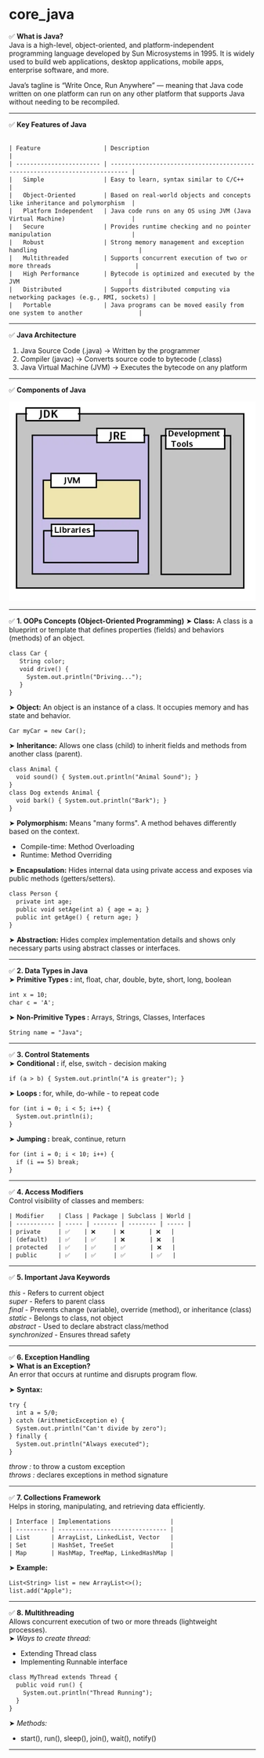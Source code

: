 # core_java

✅ **What is Java?** <br>
Java is a high-level, object-oriented, and platform-independent programming language developed by Sun Microsystems in 1995. It is widely used to build web applications, desktop applications, mobile apps, enterprise software, and more. <br>

Java’s tagline is “Write Once, Run Anywhere” — meaning that Java code written on one platform can run on any other platform that supports Java without needing to be recompiled.

<hr>

✅ **Key Features of Java**
```ssh

| Feature                  | Description                                                                 |
| ------------------------ | --------------------------------------------------------------------------- |
|   Simple                 | Easy to learn, syntax similar to C/C++                                      |
|   Object-Oriented        | Based on real-world objects and concepts like inheritance and polymorphism  |
|   Platform Independent   | Java code runs on any OS using JVM (Java Virtual Machine)                   |
|   Secure                 | Provides runtime checking and no pointer manipulation                       |
|   Robust                 | Strong memory management and exception handling                             |
|   Multithreaded          | Supports concurrent execution of two or more threads                        |
|   High Performance       | Bytecode is optimized and executed by the JVM                               |
|   Distributed            | Supports distributed computing via networking packages (e.g., RMI, sockets) |
|   Portable               | Java programs can be moved easily from one system to another                |

```

<hr>

✅ **Java Architecture** <br> 
 1. Java Source Code (.java) → Written by the programmer  <br>
 2. Compiler (javac) → Converts source code to bytecode (.class) <br>
 3. Java Virtual Machine (JVM) → Executes the bytecode on any platform <br>

<hr>

✅ **Components of Java** <br>

![Alt text](JDK-JRE-JVM.webp)


<hr>

✅ **1. OOPs Concepts (Object-Oriented Programming)**
➤ **Class:**
A class is a blueprint or template that defines properties (fields) and behaviors (methods) of an object.
```ssh
class Car {
   String color;
   void drive() {
     System.out.println("Driving...");
   }
}
```

➤ **Object:**
An object is an instance of a class. It occupies memory and has state and behavior.
```ssh
Car myCar = new Car();
```

➤ **Inheritance:**
Allows one class (child) to inherit fields and methods from another class (parent).
```ssh
class Animal {
  void sound() { System.out.println("Animal Sound"); }
}
class Dog extends Animal {
  void bark() { System.out.println("Bark"); }
}
```

➤ **Polymorphism:**
Means "many forms". A method behaves differently based on the context.
 - Compile-time: Method Overloading
 - Runtime: Method Overriding

➤ **Encapsulation:**
Hides internal data using private access and exposes via public methods (getters/setters).
```ssh
class Person {
  private int age;
  public void setAge(int a) { age = a; }
  public int getAge() { return age; }
}
```

➤ **Abstraction:**
Hides complex implementation details and shows only necessary parts using abstract classes or interfaces.

<hr>

✅ **2. Data Types in Java** <br>
➤ **Primitive Types :**
int, float, char, double, byte, short, long, boolean
```ssh
int x = 10;
char c = 'A';
```

➤ **Non-Primitive Types :**
Arrays, Strings, Classes, Interfaces
```ssh
String name = "Java";
```

<hr>

✅ **3. Control Statements**  <br>
➤ **Conditional :**  if, else, switch - decision making
```ssh
if (a > b) { System.out.println("A is greater"); }
```

➤ **Loops :**  for, while, do-while - to repeat code
```ssh
for (int i = 0; i < 5; i++) {
  System.out.println(i);
}
```

➤ **Jumping :**  break, continue, return
```ssh
for (int i = 0; i < 10; i++) {
  if (i == 5) break;
}
```

<hr>

✅ **4. Access Modifiers**  <br>
Control visibility of classes and members:
```ssh
| Modifier    | Class | Package | Subclass | World |
| ----------- | ----- | ------- | -------- | ----- |
| private     | ✅    | ❌     | ❌       | ❌   |
| (default)   | ✅    | ✅     | ❌       | ❌   |
| protected   | ✅    | ✅     | ✅       | ❌   |
| public      | ✅    | ✅     | ✅       | ✅   |
```

<hr>

✅ **5. Important Java Keywords**  <br>

*this*   - Refers to current object <br>
*super*  - Refers to parent class <br>
*final*  - Prevents change (variable), override (method), or inheritance (class) <br>
*static* - Belongs to class, not object <br>
*abstract* - Used to declare abstract class/method <br>
*synchronized* - Ensures thread safety <br>

<hr>

✅ **6. Exception Handling**  <br>
➤ **What is an Exception?** <br>
An error that occurs at runtime and disrupts program flow.

➤ **Syntax:**
```ssh
try {
  int a = 5/0;
} catch (ArithmeticException e) {
  System.out.println("Can't divide by zero");
} finally {
  System.out.println("Always executed");
}
```

*throw :* to throw a custom exception <br>
*throws :* declares exceptions in method signature <br>

<hr>

✅ **7. Collections Framework**  <br>
Helps in storing, manipulating, and retrieving data efficiently.

```ssh
| Interface | Implementations                 |
| --------- | ------------------------------- |
| List      | ArrayList, LinkedList, Vector   |
| Set       | HashSet, TreeSet                |
| Map       | HashMap, TreeMap, LinkedHashMap |
```

➤ **Example:** <br>

```ssh
List<String> list = new ArrayList<>();
list.add("Apple");
```

<hr>

✅ **8. Multithreading** <br>
Allows concurrent execution of two or more threads (lightweight processes). <br>
➤ *Ways to create thread:* <br>
 - Extending Thread class
 - Implementing Runnable interface

```ssh
class MyThread extends Thread {
  public void run() {
    System.out.println("Thread Running");
  }
}
```
➤ *Methods:*
 - start(), run(), sleep(), join(), wait(), notify()


<hr>

